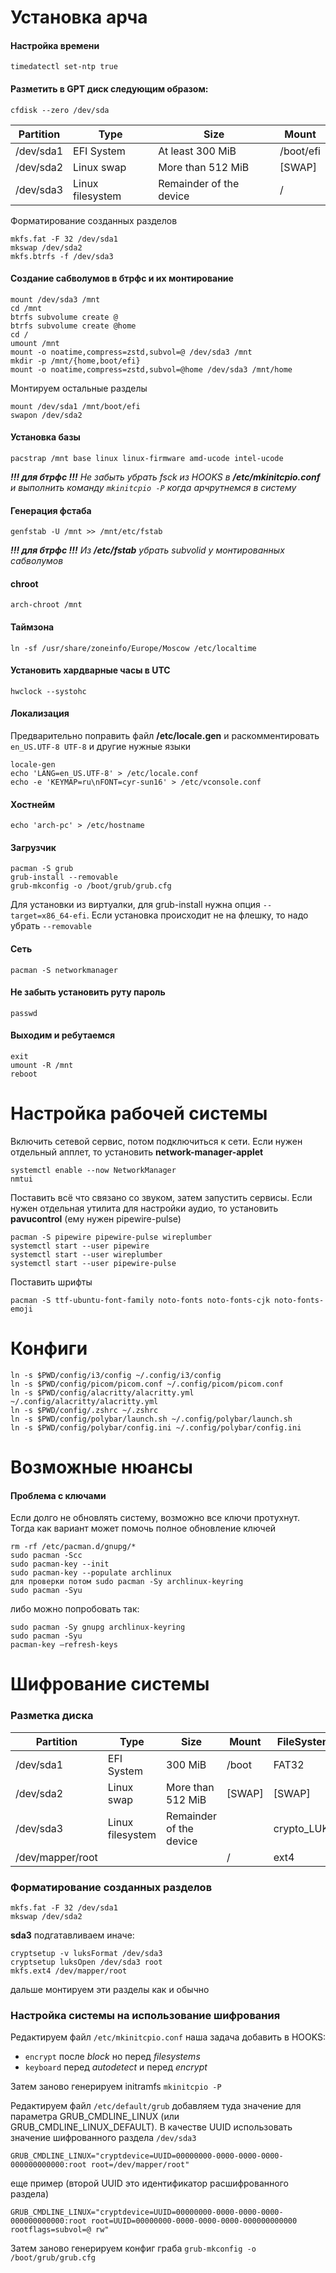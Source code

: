 # Установка арча

#### Настройка времени
```
timedatectl set-ntp true
```

#### Разметить в GPT диск следующим образом:
```
cfdisk --zero /dev/sda
```
  Partition | Type | Size | Mount
  --- | --- | --- | ---
  /dev/sda1 | EFI System | At least 300 MiB | /boot/efi
  /dev/sda2 | Linux swap | More than 512 MiB | [SWAP]
  /dev/sda3 | Linux filesystem | Remainder of the device | /

Форматирование созданных разделов
```
mkfs.fat -F 32 /dev/sda1
mkswap /dev/sda2
mkfs.btrfs -f /dev/sda3
```

#### Создание сабволумов в бтрфс и их монтирование
```
mount /dev/sda3 /mnt
cd /mnt
btrfs subvolume create @
btrfs subvolume create @home
cd /
umount /mnt
mount -o noatime,compress=zstd,subvol=@ /dev/sda3 /mnt
mkdir -p /mnt/{home,boot/efi}
mount -o noatime,compress=zstd,subvol=@home /dev/sda3 /mnt/home
```

Монтируем остальные разделы
```
mount /dev/sda1 /mnt/boot/efi
swapon /dev/sda2
```

#### Установка базы
```
pacstrap /mnt base linux linux-firmware amd-ucode intel-ucode
```
_**!!! для бтрфс !!!** Не забыть убрать fsck из HOOKS в **/etc/mkinitcpio.conf** и выполнить команду `mkinitcpio -P` когда арчрутнемся в систему_

#### Генерация фстаба
```
genfstab -U /mnt >> /mnt/etc/fstab
```
_**!!! для бтрфс !!!** Из **/etc/fstab** убрать subvolid у монтированных сабволумов_

#### chroot
```
arch-chroot /mnt
```

#### Таймзона
```
ln -sf /usr/share/zoneinfo/Europe/Moscow /etc/localtime
```

#### Установить хардварные часы в UTC
```
hwclock --systohc
```

#### Локализация
Предварительно поправить файл **/etc/locale.gen** и раскомментировать `en_US.UTF-8 UTF-8` и другие нужные языки
```
locale-gen
echo 'LANG=en_US.UTF-8' > /etc/locale.conf
echo -e 'KEYMAP=ru\nFONT=cyr-sun16' > /etc/vconsole.conf
```

#### Хостнейм
```
echo 'arch-pc' > /etc/hostname
```

#### Загрузчик
```
pacman -S grub
grub-install --removable
grub-mkconfig -o /boot/grub/grub.cfg
```
Для установки из виртуалки, для grub-install нужна опция `--target=x86_64-efi`. Если установка происходит не на флешку, то надо убрать `--removable`

#### Сеть
```
pacman -S networkmanager
```

#### Не забыть установить руту пароль
```
passwd
```

#### Выходим и ребутаемся
```
exit
umount -R /mnt
reboot
```

# Настройка рабочей системы

Включить сетевой сервис, потом подключиться к сети. Если нужен отдельный апплет, то установить **network-manager-applet**
```
systemctl enable --now NetworkManager
nmtui
```

Поставить всё что связано со звуком, затем запустить сервисы. Если нужен отдельная утилита для настройки аудио, то установить **pavucontrol** (ему нужен pipewire-pulse)
```
pacman -S pipewire pipewire-pulse wireplumber
systemctl start --user pipewire
systemctl start --user wireplumber
systemctl start --user pipewire-pulse
```

Поставить шрифты
```
pacman -S ttf-ubuntu-font-family noto-fonts noto-fonts-cjk noto-fonts-emoji
```

# Конфиги

```
ln -s $PWD/config/i3/config ~/.config/i3/config
ln -s $PWD/config/picom/picom.conf ~/.config/picom/picom.conf
ln -s $PWD/config/alacritty/alacritty.yml ~/.config/alacritty/alacritty.yml
ln -s $PWD/config/.zshrc ~/.zshrc
ln -s $PWD/config/polybar/launch.sh ~/.config/polybar/launch.sh
ln -s $PWD/config/polybar/config.ini ~/.config/polybar/config.ini
```

# Возможные нюансы

#### Проблема с ключами

Если долго не обновлять систему, возможно все ключи протухнут. Тогда как вариант может помочь полное обновление ключей
```
rm -rf /etc/pacman.d/gnupg/*
sudo pacman -Scc
sudo pacman-key --init
sudo pacman-key --populate archlinux
для проверки потом sudo pacman -Sy archlinux-keyring
sudo pacman -Syu
```
либо можно попробовать так:
```
sudo pacman -Sy gnupg archlinux-keyring
sudo pacman -Syu
pacman-key –refresh-keys
```

# Шифрование системы

### Разметка диска

  Partition | Type | Size | Mount | FileSystem
  --- | --- | --- | --- | ---
  /dev/sda1 | EFI System | 300 MiB | /boot | FAT32
  /dev/sda2 | Linux swap | More than 512 MiB | [SWAP] | [SWAP]
  /dev/sda3 | Linux filesystem | Remainder of the device |  | crypto_LUKS
  /dev/mapper/root |  |  | / | ext4

### Форматирование созданных разделов

```
mkfs.fat -F 32 /dev/sda1
mkswap /dev/sda2
```

**sda3** подгатавливаем иначе:
```
cryptsetup -v luksFormat /dev/sda3
cryptsetup luksOpen /dev/sda3 root
mkfs.ext4 /dev/mapper/root
```

дальше монтируем эти разделы как и обычно

### Настройка системы на использование шифрования

Редактируем файл `/etc/mkinitcpio.conf` наша задача добавить в HOOKS:
* `encrypt` после *block* но перед *filesystems*
* `keyboard` перед *autodetect* и перед *encrypt*

Затем заново генерируем initramfs `mkinitcpio -P`

Редактируем файл `/etc/default/grub` добавляем туда значение для параметра GRUB_CMDLINE_LINUX (или GRUB_CMDLINE_LINUX_DEFAULT). В качестве UUID использовать значение шифрованного раздела `/dev/sda3`
```
GRUB_CMDLINE_LINUX="cryptdevice=UUID=00000000-0000-0000-0000-000000000000:root root=/dev/mapper/root"
```
еще пример (второй UUID это идентификатор расшифрованного раздела)
```
GRUB_CMDLINE_LINUX="cryptdevice=UUID=00000000-0000-0000-0000-000000000000:root root=UUID=00000000-0000-0000-0000-000000000000 rootflags=subvol=@ rw"
```
Затем заново генерируем конфиг граба `grub-mkconfig -o /boot/grub/grub.cfg`

